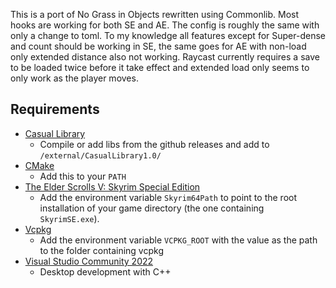 This is a port of No Grass in Objects rewritten using Commonlib. Most hooks are working for both SE and AE. The config is roughly the same with only a change to toml. To my knowledge all features except for Super-dense and count should be working in SE, the same goes for AE with non-load only extended distance also not working. Raycast currently requires a save to be loaded twice before it take effect and extended load only seems to only work as the player moves. 

## Requirements
* [Casual Library](https://github.com/CasualCoder91/CasualLibrary/)
	* Compile or add libs from the github releases and add to `/external/CasualLibrary1.0/`
* [CMake](https://cmake.org/)
	* Add this to your `PATH`
* [The Elder Scrolls V: Skyrim Special Edition](https://store.steampowered.com/app/489830)
	* Add the environment variable `Skyrim64Path` to point to the root installation of your game directory (the one containing `SkyrimSE.exe`).
* [Vcpkg](https://github.com/microsoft/vcpkg)
	* Add the environment variable `VCPKG_ROOT` with the value as the path to the folder containing vcpkg
* [Visual Studio Community 2022](https://visualstudio.microsoft.com/)
	* Desktop development with C++

